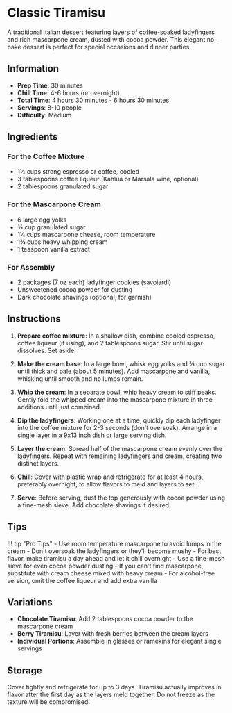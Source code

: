# Classic Tiramisu

A traditional Italian dessert featuring layers of coffee-soaked ladyfingers and rich mascarpone cream, dusted with cocoa powder. This elegant no-bake dessert is perfect for special occasions and dinner parties.

## Information

- **Prep Time**: 30 minutes
- **Chill Time**: 4-6 hours (or overnight)
- **Total Time**: 4 hours 30 minutes - 6 hours 30 minutes
- **Servings**: 8-10 people
- **Difficulty**: Medium

## Ingredients

### For the Coffee Mixture
- 1½ cups strong espresso or coffee, cooled
- 3 tablespoons coffee liqueur (Kahlúa or Marsala wine, optional)
- 2 tablespoons granulated sugar

### For the Mascarpone Cream
- 6 large egg yolks
- ¾ cup granulated sugar
- 1¼ cups mascarpone cheese, room temperature
- 1¾ cups heavy whipping cream
- 1 teaspoon vanilla extract

### For Assembly
- 2 packages (7 oz each) ladyfinger cookies (savoiardi)
- Unsweetened cocoa powder for dusting
- Dark chocolate shavings (optional, for garnish)

## Instructions

1. **Prepare coffee mixture**: In a shallow dish, combine cooled espresso, coffee liqueur (if using), and 2 tablespoons sugar. Stir until sugar dissolves. Set aside.

2. **Make the cream base**: In a large bowl, whisk egg yolks and ¾ cup sugar until thick and pale (about 5 minutes). Add mascarpone and vanilla, whisking until smooth and no lumps remain.

3. **Whip the cream**: In a separate bowl, whip heavy cream to stiff peaks. Gently fold the whipped cream into the mascarpone mixture in three additions until just combined.

4. **Dip the ladyfingers**: Working one at a time, quickly dip each ladyfinger into the coffee mixture for 2-3 seconds (don't oversoak). Arrange in a single layer in a 9x13 inch dish or large serving dish.

5. **Layer the cream**: Spread half of the mascarpone cream evenly over the ladyfingers. Repeat with remaining ladyfingers and cream, creating two distinct layers.

6. **Chill**: Cover with plastic wrap and refrigerate for at least 4 hours, preferably overnight, to allow flavors to meld and layers to set.

7. **Serve**: Before serving, dust the top generously with cocoa powder using a fine-mesh sieve. Add chocolate shavings if desired.

## Tips

!!! tip "Pro Tips"
    - Use room temperature mascarpone to avoid lumps in the cream
    - Don't oversoak the ladyfingers or they'll become mushy
    - For best flavor, make tiramisu a day ahead and let it chill overnight
    - Use a fine-mesh sieve for even cocoa powder dusting
    - If you can't find mascarpone, substitute with cream cheese mixed with heavy cream
    - For alcohol-free version, omit the coffee liqueur and add extra vanilla

## Variations

- **Chocolate Tiramisu**: Add 2 tablespoons cocoa powder to the mascarpone cream
- **Berry Tiramisu**: Layer with fresh berries between the cream layers
- **Individual Portions**: Assemble in glasses or ramekins for elegant single servings

## Storage

Cover tightly and refrigerate for up to 3 days. Tiramisu actually improves in flavor after the first day as the layers meld together. Do not freeze as the texture will be compromised.